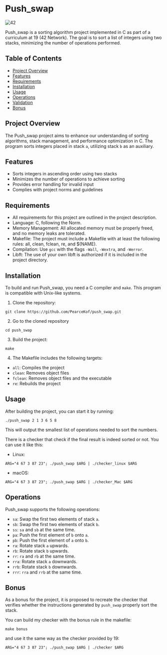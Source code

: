 # Push_swap
![42](https://img.shields.io/badge/School-42-black?style=flat-square&logo=42)

Push_swap is a sorting algorithm project implemented in C as part of a curriculum at 19 (42 Network). The goal is to sort a list of integers using two stacks, minimizing the number of operations performed.

## Table of Contents

- [Project Overview](#project-overview)
- [Features](#features)
- [Requirements](#requirements)
- [Installation](#installation)
- [Usage](#usage)
- [Operations](#operations)
- [Validation](#validation)
- [Bonus](#bonus)

## Project Overview

The Push_swap project aims to enhance our understanding of sorting algorithms, stack management, and performance optimization in C. The program sorts integers placed in stack `a`, utilizing stack `b` as an auxiliary.

## Features

- Sorts integers in ascending order using two stacks
- Minimizes the number of operations to achieve sorting
- Provides error handling for invalid input
- Complies with project norms and guidelines

## Requirements

- All requirements for this project are outlined in the project description.
- Language: C, following the Norm.
- Memory Management: All allocated memory must be properly freed, and no memory leaks are tolerated.
- Makefile: The project must include a Makefile with at least the following rules: all, clean, fclean, re, and $(NAME).
- Compilation: Use `gcc` with the flags `-Wall`, `-Wextra`, and `-Werror`.
- Libft: The use of your own libft is authorized if it is included in the project directory.

## Installation

To build and run Push_swap, you need a C compiler and `make`. This program is compatible with Unix-like systems.

1. Clone the repository:
```
git clone https://github.com/PearceKof/push_swap.git
```
2. Go to the cloned repository
```
cd push_swap
```

3. Build the project:
```
make
```

4. The Makefile includes the following targets:
- `all`: Compiles the project
- `clean`: Removes object files
- `fclean`: Removes object files and the executable
- `re`: Rebuilds the project

## Usage

After building the project, you can start it by running:
```
./push_swap 2 1 3 6 5 8
```
This will output the smallest list of operations needed to sort the numbers.

There is a checker that check if the final result is indeed sorted or not. You can use it like this:
- Linux:
```
ARG="4 67 3 87 23"; ./push_swap $ARG | ./checker_linux $ARG
```
- macOS:
```
ARG="4 67 3 87 23"; ./push_swap $ARG | ./checker_Mac $ARG
```

## Operations

Push_swap supports the following operations:

- `sa`: Swap the first two elements of stack `a`.
- `sb`: Swap the first two elements of stack `b`.
- `ss`: `sa` and `sb` at the same time.
- `pa`: Push the first element of `b` onto `a`.
- `pb`: Push the first element of `a` onto `b`.
- `ra`: Rotate stack `a` upwards.
- `rb`: Rotate stack `b` upwards.
- `rr`: `ra` and `rb` at the same time.
- `rra`: Rotate stack `a` downwards.
- `rrb`: Rotate stack `b` downwards.
- `rrr`: `rra` and `rrb` at the same time.

## Bonus

As a bonus for the project, it is proposed to recreate the checker that verifies whether the instructions generated by `push_swap` properly sort the stack.

You can build my checker with the bonus rule in the makefile:
```
make bonus
```

and use it the same way as the checker provided by 19:
```
ARG="4 67 3 87 23"; ./push_swap $ARG | ./checker $ARG
```
